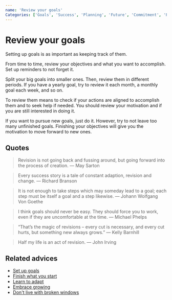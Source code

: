 ```yaml
---
name: 'Review your goals'
Categories: ['Goals', 'Success', 'Planning', 'Future', 'Commitment', 'Productivity', 'Feedback']
---
```

# Review your goals

Setting up goals is as important as keeping track of them.

From time to time, review your objectives and what you want to accomplish. Set up reminders to not forget it.

Split your big goals into smaller ones. Then, review them in different periods. If you have a yearly goal, try to review it each month, a monthly goal each week, and so on.

To review them means to check if your actions are aligned to accomplish them and to seek help if needed. You should review your motivation and if you are still interested in doing it. 

If you want to pursue new goals, just do it. However, try to not leave too many unfinished goals. Finishing your objectives will give you the motivation to move forward to new ones.

## Quotes

> Revision is not going back and fussing around, but going forward into the process of creation. ― May Sarton

> Every success story is a tale of constant adaption, revision and change. ― Richard Branson

> It is not enough to take steps which may someday lead to a goal; each step must be itself a goal and a step likewise. ― Johann Wolfgang Von Goethe

> I think goals should never be easy. They should force you to work, even if they are uncomfortable at the time. ― Michael Phelps

> “That’s the magic of revisions – every cut is necessary, and every cut hurts, but something new always grows.” ― Kelly Barnhill

> Half my life is an act of revision. ― John Irving

## Related advices

- [Set up goals](../Set%20up%20goals)
- [Finish what you start](../Finish%20what%20you%20start/index.md)
- [Learn to adapt](../Learn%20to%20adapt/index.md)
- [Embrace growing](../Embrace%20growing/index.md)
- [Don't live with broken windows](../Don’t%20live%20with%20broken%20windows/index.md)